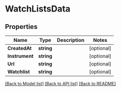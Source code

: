 # WatchListsData

## Properties

Name | Type | Description | Notes
------------ | ------------- | ------------- | -------------
**CreatedAt** | **string** |  | [optional] 
**Instrument** | **string** |  | [optional] 
**Url** | **string** |  | [optional] 
**Watchlist** | **string** |  | [optional] 

[[Back to Model list]](../README.md#documentation-for-models) [[Back to API list]](../README.md#documentation-for-api-endpoints) [[Back to README]](../README.md)



